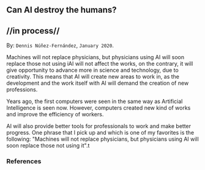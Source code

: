 
## Can AI destroy the humans? ##
## //in process// ##

By: ```Dennis Núñez-Fernández```, ```January 2020```.


Machines will not replace physicians, but physicians using AI will soon replace those not using iAI will not affect the works, on the contrary, it will give opportunity to advance more in science and technology, due to creativity. This means that AI will create new areas to work in, as the development and the work itself with AI will demand the creation of new professions.

Years ago, the first computers were seen in the same way as Artificial Intelligence is seen now. However, computers created new kind of works and improve the efficiency of workers.  

AI will also provide better tools for professionals to work and make better progress. One phrase that I pick up and which is one of my favorites is the following: "Machines will not replace physicians, but physicians using AI will soon replace those not using it".t

<!--

La Inteligencia Artificial no afectará a las obras, al contrario, dará oportunidad de avanzar más en ciencia y la tecnología, debido a la creatividad. Lo anterior significa que la IA creará nuevas áreas en las que trabajar, ya que el desarrollo y el propio trabajo con AI demandará la creación de nuevas profesiones.

La Inteligencia Artificial también brindará mejores herramientas para que los profesionales puedan trabajar y relizar mejores progresos. Una frase que recojo y la cual es una de mis favoritas es la siguiente: "Machines will not replace physicians, but physicians using AI will soon replace those not using it".

-->

### References ###

<!--

[1] ...

[2] ...

[3] ...

[4] ...

-->

